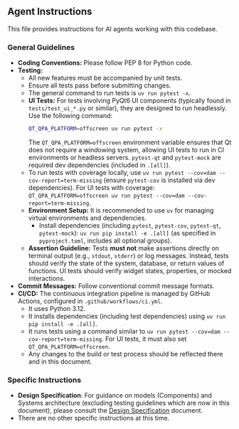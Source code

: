 ## Agent Instructions

This file provides instructions for AI agents working with this codebase.

### General Guidelines

*   **Coding Conventions:** Please follow PEP 8 for Python code.
*   **Testing:**
    *   All new features must be accompanied by unit tests.
    *   Ensure all tests pass before submitting changes.
    *   The general command to run tests is `uv run pytest -x`.
    *   **UI Tests:** For tests involving PyQt6 UI components (typically found in `tests/test_ui_*.py` or similar), they are designed to run headlessly. Use the following command:
        ```bash
        QT_QPA_PLATFORM=offscreen uv run pytest -x
        ```
        The `QT_QPA_PLATFORM=offscreen` environment variable ensures that Qt does not require a windowing system, allowing UI tests to run in CI environments or headless servers. `pytest-qt` and `pytest-mock` are required dev dependencies (included in `.[all]`).
    *   To run tests with coverage locally, use `uv run pytest --cov=dam --cov-report=term-missing` (ensure `pytest-cov` is installed via dev dependencies). For UI tests with coverage: `QT_QPA_PLATFORM=offscreen uv run pytest --cov=dam --cov-report=term-missing`.
    *   **Environment Setup:** It is recommended to use `uv` for managing virtual environments and dependencies.
        *   Install dependencies (including `pytest`, `pytest-cov`, `pytest-qt`, `pytest-mock`): `uv run pip install -e .[all]` (as specified in `pyproject.toml`, includes all optional groups).
    *   **Assertion Guideline:** Tests **must not** make assertions directly on terminal output (e.g., `stdout`, `stderr`) or log messages. Instead, tests should verify the state of the system, database, or return values of functions. UI tests should verify widget states, properties, or mocked interactions.
*   **Commit Messages:** Follow conventional commit message formats.
*   **CI/CD:** The continuous integration pipeline is managed by GitHub Actions, configured in `.github/workflows/ci.yml`.
    *   It uses Python 3.12.
    *   It installs dependencies (including test dependencies) using `uv run pip install -e .[all]`.
    *   It runs tests using a command similar to `uv run pytest --cov=dam --cov-report=term-missing`. For UI tests, it must also set `QT_QPA_PLATFORM=offscreen`.
    *   Any changes to the build or test process should be reflected there and in this document.

### Specific Instructions

*   **Design Specification**: For guidance on models (Components) and Systems architecture (excluding testing guidelines which are now in this document), please consult the [Design Specification](docs/design_specification.md) document.
*   There are no other specific instructions at this time.
